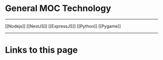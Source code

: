 # General MOC Technology
--- 

[[Nodejs]]
[[NestJS]]
[[ExpressJS]]
[[Python]]
[[Pygame]]






--- 
# Links to this page


